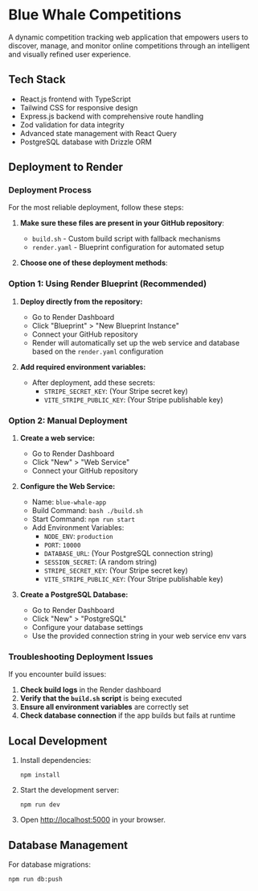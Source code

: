 # Blue Whale Competitions

A dynamic competition tracking web application that empowers users to discover, manage, and monitor online competitions through an intelligent and visually refined user experience.

## Tech Stack

- React.js frontend with TypeScript
- Tailwind CSS for responsive design
- Express.js backend with comprehensive route handling
- Zod validation for data integrity
- Advanced state management with React Query
- PostgreSQL database with Drizzle ORM

## Deployment to Render

### Deployment Process

For the most reliable deployment, follow these steps:

1. **Make sure these files are present in your GitHub repository**:
   - `build.sh` - Custom build script with fallback mechanisms
   - `render.yaml` - Blueprint configuration for automated setup

2. **Choose one of these deployment methods**:

### Option 1: Using Render Blueprint (Recommended)

1. **Deploy directly from the repository:**
   - Go to Render Dashboard
   - Click "Blueprint" > "New Blueprint Instance"
   - Connect your GitHub repository
   - Render will automatically set up the web service and database based on the `render.yaml` configuration

2. **Add required environment variables:**
   - After deployment, add these secrets:
     - `STRIPE_SECRET_KEY`: (Your Stripe secret key)
     - `VITE_STRIPE_PUBLIC_KEY`: (Your Stripe publishable key)

### Option 2: Manual Deployment

1. **Create a web service:**
   - Go to Render Dashboard
   - Click "New" > "Web Service"
   - Connect your GitHub repository

2. **Configure the Web Service:**
   - Name: `blue-whale-app`
   - Build Command: `bash ./build.sh`
   - Start Command: `npm run start`
   - Add Environment Variables:
     - `NODE_ENV`: `production`
     - `PORT`: `10000`
     - `DATABASE_URL`: (Your PostgreSQL connection string)
     - `SESSION_SECRET`: (A random string)
     - `STRIPE_SECRET_KEY`: (Your Stripe secret key)
     - `VITE_STRIPE_PUBLIC_KEY`: (Your Stripe publishable key)

3. **Create a PostgreSQL Database:**
   - Go to Render Dashboard
   - Click "New" > "PostgreSQL"
   - Configure your database settings
   - Use the provided connection string in your web service env vars

### Troubleshooting Deployment Issues

If you encounter build issues:

1. **Check build logs** in the Render dashboard
2. **Verify that the `build.sh` script** is being executed
3. **Ensure all environment variables** are correctly set
4. **Check database connection** if the app builds but fails at runtime

## Local Development

1. Install dependencies:
   ```
   npm install
   ```

2. Start the development server:
   ```
   npm run dev
   ```

3. Open [http://localhost:5000](http://localhost:5000) in your browser.

## Database Management

For database migrations:
```
npm run db:push
```